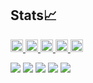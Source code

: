 ## Stats📈
<p align="left">
  <a href="https://github.com/erika328">
    <img height="20" src="https://komarev.com/ghpvc/?username=erika328" />
  </a>
  <a href="https://github.com/erika328">
    <img height="20" src="https://img.shields.io/github/followers/erika328?label=follow&logo=github&style=flat" />
  </a>
  <a href="http://qiita.com/Erika328">
    <img height="20" src="https://qiita-badge.apiapi.app/s/Erika328/posts.svg" />
  </a>
  <a href="http://qiita.com/Erika328">
    <img height="20" src="https://qiita-badge.apiapi.app/s/Erika328/contributions.svg" />
  </a>
  <a href="https://zenn.dev/erika328">
    <img height="20" src="https://badgen.org/img/zenn/erika328/articles?style=plastic" />
  </a>
</p>

![](http://github-profile-summary-cards.vercel.app/api/cards/profile-details?username=erika328&theme=gruvbox)
![](http://github-profile-summary-cards.vercel.app/api/cards/repos-per-language?username=erika328&theme=gruvbox)
![](http://github-profile-summary-cards.vercel.app/api/cards/most-commit-language?username=erika328&theme=gruvbox)
![](http://github-profile-summary-cards.vercel.app/api/cards/stats?username=erika328&theme=gruvbox)
![](http://github-profile-summary-cards.vercel.app/api/cards/productive-time?username=erika328&theme=gruvbox&utcOffset=9)


